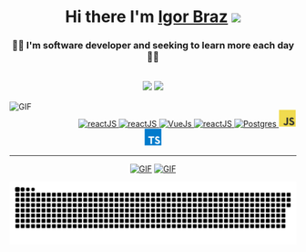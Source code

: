 <h1 align="center">Hi there I'm <a href="https://igorcbraz.engineer/">Igor Braz</a> <img src="https://github.com/TheDudeThatCode/TheDudeThatCode/raw/master/Assets/Hi.gif" width="5%"></h1>
<h3 align="center"> 👨‍💻 I'm software developer and seeking to learn more each day 👨‍💻</h3>

<br>

<div align="center">
  <img height="160em" src="https://github-readme-stats.vercel.app/api?username=Igorcbraz&show_icons=true&theme=blueberry&rank_icon=github" style="max-width:100%;">
  <img height="160em" src="https://github-readme-stats.vercel.app/api/top-langs/?username=Igorcbraz&layout=compact&theme=blueberry&hide=php" style="max-width:100%;">
</div>

<br>

<img alt="GIF" align="left" src="https://github.com/TheDudeThatCode/TheDudeThatCode/raw/master/Assets/gandalf_parrot.gif" width="120rem" style="max-width:100%;">

<p align="center"> 
  <a href="https://reactjs.org/" target="_blank"> <img src="https://cdn.worldvectorlogo.com/logos/react-2.svg" alt="reactJS" width="30" height="30"/> </a>
  <a href="https://reactnative.dev/" target="_blank"> <img src="https://cdn.worldvectorlogo.com/logos/react-native-1.svg" alt="reactJS" width="30" height="30"/> </a>
  <a href="https://vuejs.org/" target="_blank"> <img src="https://cdn.worldvectorlogo.com/logos/vue-9.svg" alt="VueJs" width="30" height="30"/> </a>
  <a href="https://nodejs.org" target="_blank"> <img src="https://cdn.worldvectorlogo.com/logos/nodejs-icon.svg" alt="reactJS" width="30" height="30"/> </a>
  <a href="https://www.postgresql.org/" target="_blank"> <img src="https://cdn.worldvectorlogo.com/logos/postgresql.svg" alt="Postgres" width="30" height="30"/> </a>
  <a href="https://developer.mozilla.org/en-US/docs/Web/JavaScript" target="_blank"> <img src="https://raw.githubusercontent.com/devicons/devicon/master/icons/javascript/javascript-original.svg" alt="javascript" width="30" height="30"/> </a>
  <a href="https://www.typescriptlang.org/" target="_blank"> <img src="https://raw.githubusercontent.com/devicons/devicon/master/icons/typescript/typescript-original.svg" alt="javascript" width="30" height="30"/> </a>
 </p>

<hr>
<p align="center">
<a href="mailto:igorcbraz1@gmail.com" target="_blank"><img alt="GIF" src="https://img.shields.io/badge/Gmail-D14836?style=for-the-badge&logo=gmail&logoColor=white" height="20rem" style="max-width:100%;"></a>
<a href="https://www.linkedin.com/in/igor-costa-braz-2ab822208/" target="_blank"><img alt="GIF" src="https://img.shields.io/badge/LinkedIn-0077B5?style=for-the-badge&logo=linkedin&logoColor=white" height="20rem" style="max-width:100%;"></a></p>

  ![Snake animation](https://github.com/Igorcbraz/Igorcbraz/blob/output/github-contribution-grid-snake.svg)
  
